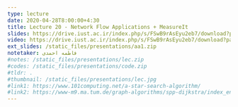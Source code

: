 ```yaml
---
type: lecture
date: 2020-04-28T8:00:00+4:30
title: Lecture 20 - Network Flow Applications + MeasureIt
slides: https://drive.iust.ac.ir/index.php/s/FSwB9rAsEyu2eb7/download?path=%2FSlides&files=S20.pdf
video: https://drive.iust.ac.ir/index.php/s/FSwB9rAsEyu2eb7/download?path=%2FVideos&files=S20.mp4
ext_slides: /static_files/presentations/aa1.zip
notetaker: فاطمه احمدی
#notes: /static_files/presentations/lec.zip
#codes: /static_files/presentations/code.zip
#tldr: .
#thumbnail: /static_files/presentations/lec.jpg
#link1: https://www.101computing.net/a-star-search-algorithm/
#link2: https://www-m9.ma.tum.de/graph-algorithms/spp-dijkstra/index_en.html
---
```

